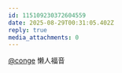 ```yaml
---
id: 115109230372604559
date: 2025-08-29T00:31:05.402Z
reply: true
media_attachments: 0
---
```


[@conge](https://c.im/@conge) 懒人福音

